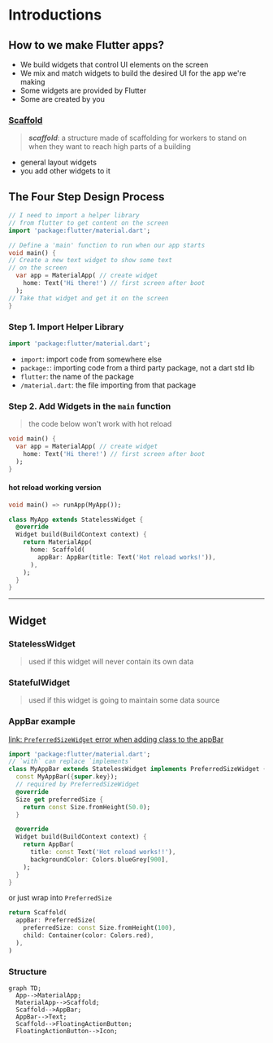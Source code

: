 # Introductions

## How to we make Flutter apps?

- We build widgets that control UI elements on the screen
- We mix and match widgets to build the desired UI for the app we're making
- Some widgets are provided by Flutter
- Some are created by you

### [Scaffold](https://api.flutter.dev/flutter/material/Scaffold-class.html)

> **_scaffold_**: a structure made of scaffolding for workers to stand on when they want to reach high parts of a building

- general layout widgets
- you add other widgets to it

## The Four Step Design Process

```dart
// I need to import a helper library
// from flutter to get content on the screen
import 'package:flutter/material.dart';

// Define a 'main' function to run when our app starts
void main() {
// Create a new text widget to show some text
// on the screen
  var app = MaterialApp( // create widget
    home: Text('Hi there!') // first screen after boot
  );
// Take that widget and get it on the screen
}

```

### Step 1. Import Helper Library

```dart
import 'package:flutter/material.dart';
```

- `import`: import code from somewhere else
- `package:`: importing code from a third party package, not a dart std lib
- `flutter`: the name of the package
- `/material.dart`: the file importing from that package

### Step 2. Add Widgets in the `main` function

> the code below won't work with hot reload

```dart
void main() {
  var app = MaterialApp( // create widget
    home: Text('Hi there!') // first screen after boot
  );
}
```

#### hot reload working version

```dart
void main() => runApp(MyApp());

class MyApp extends StatelessWidget {
  @override
  Widget build(BuildContext context) {
    return MaterialApp(
      home: Scaffold(
        appBar: AppBar(title: Text('Hot reload works!')),
      ),
    );
  }
}
```

---

## Widget

### StatelessWidget

> used if this widget will never contain its own data

### StatefulWidget

> used if this widget is going to maintain some data source

### AppBar example

[link: `PreferredSizeWidget` error when adding class to the appBar](https://stackoverflow.com/questions/52678469/the-appbardesign-cant-be-assigned-to-the-parameter-type-preferredsizewidget)

```dart
import 'package:flutter/material.dart';
// `with` can replace `implements`
class MyAppBar extends StatelessWidget implements PreferredSizeWidget {
  const MyAppBar({super.key});
  // required by PreferredSizeWidget
  @override
  Size get preferredSize {
    return const Size.fromHeight(50.0);
  }

  @override
  Widget build(BuildContext context) {
    return AppBar(
      title: const Text('Hot reload works!!'),
      backgroundColor: Colors.blueGrey[900],
    );
  }
}
```

or just wrap into `PreferredSize`

```dart
return Scaffold(
  appBar: PreferredSize(
    preferredSize: const Size.fromHeight(100),
    child: Container(color: Colors.red),
  ),
)
```

### Structure

```mermaid
graph TD;
  App-->MaterialApp;
  MaterialApp-->Scaffold;
  Scaffold-->AppBar;
  AppBar-->Text;
  Scaffold-->FloatingActionButton;
  FloatingActionButton-->Icon;
```
